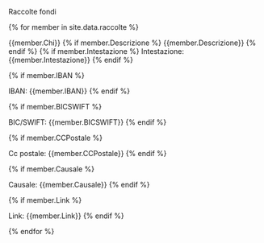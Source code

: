 Raccolte fondi

{% for member in site.data.raccolte %}

{{member.Chi}}
{% if member.Descrizione %}
{{member.Descrizione}}
{% endif %} {% if member.Intestazione %}
Intestazione:
{{member.Intestazione}}
{% endif %}

{% if member.IBAN %}

IBAN:
{{member.IBAN}}
{% endif %}

{% if member.BICSWIFT %}

BIC/SWIFT:
{{member.BICSWIFT}}
{% endif %}

{% if member.CCPostale %}

Cc postale:
{{member.CCPostale}}
{% endif %}

{% if member.Causale %}

Causale:
{{member.Causale}}
{% endif %}

{% if member.Link %}

Link:
{{member.Link}}
{% endif %}

{% endfor %}
